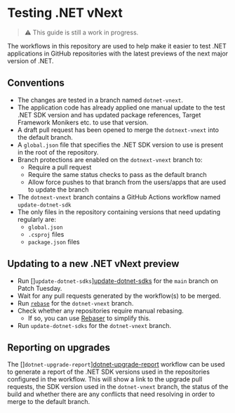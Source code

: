 # Testing .NET vNext

> :warning: This guide is still a work in progress.

The workflows in this repository are used to help make it easier to
test .NET applications in GitHub repositories with the latest previews
of the next major version of .NET.

## Conventions

- The changes are tested in a branch named `dotnet-vnext`.
- The application code has already applied one manual update to the test .NET SDK version and has updated package references, Target Framework Monikers etc. to use that version.
- A draft pull request has been opened to merge the `dotnext-vnext` into the default branch.
- A `global.json` file that specifies the .NET SDK version to use is present in the root of the repository.
- Branch protections are enabled on the `dotnext-vnext` branch to:
  - Require a pull request
  - Require the same status checks to pass as the default branch
  - Allow force pushes to that branch from the users/apps that are used to update the branch
- The `dotnext-vnext` branch contains a GitHub Actions workflow named `update-dotnet-sdk`
- The only files in the repository containing versions that need updating regularly are:
  - `global.json`
  - `.csproj` files
  - `package.json` files

## Updating to a new .NET vNext preview

- Run []`update-dotnet-sdks`][update-dotnet-sdks] for the `main` branch on Patch Tuesday.
- Wait for any pull requests generated by the workflow(s) to be merged.
- Run [`rebase`][rebase] for the `dotnet-vnext` branch.
- Check whether any repositories require manual rebasing.
  - If so, you can use [Rebaser][rebaser] to simplify this.
- Run `update-dotnet-sdks` for the `dotnet-vnext` branch.

## Reporting on upgrades

The []`dotnet-upgrade-report`][dotnet-upgrade-report] workflow can be used to
generate a report of the .NET SDK versions used in the repositories configured
in the workflow. This will show a link to the upgrade pull requests, the SDK
version used in the `dotnet-vnext` branch, the status of the build and whether there
are any conflicts that need resolving in order to merge to the default branch.

[dotnet-upgrade-report]: https://github.com/martincostello/github-automation/actions/workflows/dotnet-upgrade-report.yml
[rebase]: https://github.com/martincostello/github-automation/actions/workflows/rebase.yml
[rebaser]: ./../README.md#manually-rebasing
[update-dotnet-sdks]: https://github.com/martincostello/github-automation/actions/workflows/update-dotnet-sdks.yml
